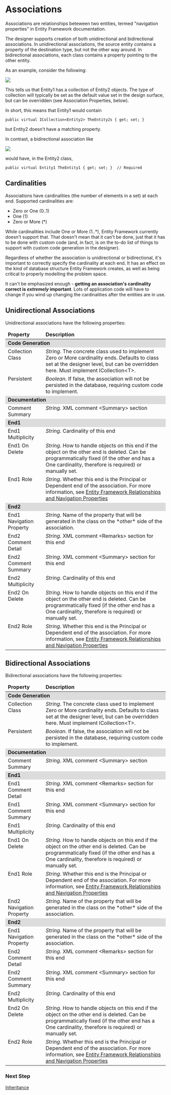 # Associations

Associations are relationships beteween two entities, termed "navigation properties" in Entity Framework documentation.

The designer supports creation of both unidirectional and bidirectional associations. In unidirectional associations, the source
entity contains a property of the destination type, but not the other way around. In bidirectional associations,
each class contains a property pointing to the other entity.

As an example, consider the following:

<img src="https://raw.githubusercontent.com/wiki/msawczyn/EFDesigner/images/Unidirectional.jpg">

This tells us that Entity1 has a collection of Entity2 objects. The type of collection will typically be set as the default value
set in the design surface, but can be overridden (see Association Properties, below).

In short, this means that Entity1 would contain

```
public virtual ICollection<Entity2> TheEntity2s { get; set; } 
```
   
but Entity2 doesn't have a matching property.

In contrast, a bidirectional association like

<img src="https://raw.githubusercontent.com/wiki/msawczyn/EFDesigner/images/Bidirectional.jpg">

would have, in the Entity2 class,

```
public virtual Entity1 TheEntity1 { get; set; }  // Required
```

## Cardinalities

Associations have cardinalities (the number of elements in a set) at each end. Supported cardinalities are:
- Zero or One (0..1)
- One (1)
- Zero or More (*)

While cardinalities include One or More (1..*), Entity Framework currently doesn't support that. That doesn't mean
that it can't be done, just that it has to be done with custom code (and, in fact, is on the to-do list of things
to support with custom code generation in the designer).

Regardless of whether the association is unidirectional or bidirectional, it's important to correctly specify the
cardinality at each end. It has an effect on the kind of database structure Entity Framework creates, as well as 
being critical to properly modelling the problem space. 

It can't be emphasized enough - **getting an association's cardinality correct is *extremely* important**. Lots of application code 
will have to change if you wind up changing the cardinalities after the entities are in use.
 
## Unidirectional Associations
Unidirectional associations have the following properties:

<table>
<thead>
<tr><td valign="top"><b>Property</b></td><td valign="top"><b>Description</b></td></tr>
</thead>
<tbody>
<tr><td colspan="2" style="background-color: gainsboro"><b>Code Generation</b></td></tr>
<tr><td valign="top">Collection Class</td><td valign="top"><i>String</i>. The concrete class used to implement Zero or More cardinality ends. Defaults to class set at the designer level, but can be overridden here. Must implement ICollection&lt;T&gt;.</td></tr>
<tr><td valign="top">Persistent</td><td valign="top"><i>Boolean</i>. If false, the association will not be persisted in the database, requiring custom code to implement.</td></tr>
<tr><td colspan="2" style="background-color: gainsboro"><b>Documentation</b></td></tr>
<tr><td valign="top">Comment Summary</td><td valign="top"><i>String</i>. XML comment &lt;Summary&gt; section</td></tr>
<tr><td colspan="2" style="background-color: gainsboro"><b>End1</b></td></tr>
<tr><td valign="top">End1 Multiplicity</td><td valign="top"><i>String</i>. Cardinality of this end</td></tr>
<tr><td valign="top">End1 On Delete</td><td valign="top"><i>String</i>. How to handle objects on this end if the object on the other end is deleted. Can be programmatically fixed (if the other end has a One cardinality, therefore is required) or manually set.</td></tr>
<tr><td valign="top">End1 Role</td><td valign="top"><i>String</i>. Whether this end is the Principal or Dependent end of the association. For more information, see <a href="https://msdn.microsoft.com/en-us/library/jj713564(v=vs.113).aspx">Entity Framework Relationships and Navigation Properties</a></td></tr>
<tr><td colspan="2" style="background-color: gainsboro"><b>End2</b></td></tr>
<tr><td valign="top">End1 Navigation Property</td><td valign="top"><i>String</i>. Name of the property that will be generated in the class on the *other* side of the association.</td></tr>
<tr><td valign="top">End2 Comment Detail</td><td valign="top"><i>String</i>. XML comment &lt;Remarks&gt; section for this end</td></tr>
<tr><td valign="top">End2 Comment Summary</td><td valign="top"><i>String</i>. XML comment &lt;Summary&gt; section for this end</td></tr>
<tr><td valign="top">End2 Multiplicity</td><td valign="top"><i>String</i>. Cardinality of this end</td></tr>
<tr><td valign="top">End2 On Delete</td><td valign="top"><i>String</i>. How to handle objects on this end if the object on the other end is deleted. Can be programmatically fixed (if the other end has a One cardinality, therefore is required) or manually set.</td></tr>
<tr><td valign="top">End2 Role</td><td valign="top"><i>String</i>. Whether this end is the Principal or Dependent end of the association. For more information, see <a href="https://msdn.microsoft.com/en-us/library/jj713564(v=vs.113).aspx">Entity Framework Relationships and Navigation Properties</a></td></tr>
</tbody>
</table>


## Bidirectional Associations

Bidirectional associations have the following properties:

<table>
<thead>
<tr><td valign="top"><b>Property</b></td><td valign="top"><b>Description</b></td></tr>
</thead>
<tbody>
<tr><td colspan="2" style="background-color: gainsboro"><b>Code Generation</b></td></tr>
<tr><td valign="top">Collection Class</td><td valign="top"><i>String</i>. The concrete class used to implement Zero or More cardinality ends. Defaults to class set at the designer level, but can be overridden here. Must implement ICollection&lt;T&gt;.</td></tr>
<tr><td valign="top">Persistent</td><td valign="top"><i>Boolean</i>. If false, the association will not be persisted in the database, requiring custom code to implement.</td></tr>
<tr><td colspan="2" style="background-color: gainsboro"><b>Documentation</b></td></tr>
<tr><td valign="top">Comment Summary</td><td valign="top"><i>String</i>. XML comment &lt;Summary&gt; section</td></tr>
<tr><td colspan="2" style="background-color: gainsboro"><b>End1</b></td></tr>
<tr><td valign="top">End1 Comment Detail</td><td valign="top"><i>String</i>. XML comment &lt;Remarks&gt; section for this end</td></tr>
<tr><td valign="top">End1 Comment Summary</td><td valign="top"><i>String</i>. XML comment &lt;Summary&gt; section for this end</td></tr>
<tr><td valign="top">End1 Multiplicity</td><td valign="top"><i>String</i>. Cardinality of this end</td></tr>
<tr><td valign="top">End1 On Delete</td><td valign="top"><i>String</i>. How to handle objects on this end if the object on the other end is deleted. Can be programmatically fixed (if the other end has a One cardinality, therefore is required) or manually set.</td></tr>
<tr><td valign="top">End1 Role</td><td valign="top"><i>String</i>. Whether this end is the Principal or Dependent end of the association. For more information, see <a href="https://msdn.microsoft.com/en-us/library/jj713564(v=vs.113).aspx">Entity Framework Relationships and Navigation Properties</a></td></tr>
<tr><td valign="top">End2 Navigation Property</td><td valign="top"><i>String</i>. Name of the property that will be generated in the class on the *other* side of the association.</td></tr>
<tr><td colspan="2" style="background-color: gainsboro"><b>End2</b></td></tr>
<tr><td valign="top">End1 Navigation Property</td><td valign="top"><i>String</i>. Name of the property that will be generated in the class on the *other* side of the association.</td></tr>
<tr><td valign="top">End2 Comment Detail</td><td valign="top"><i>String</i>. XML comment &lt;Remarks&gt; section for this end</td></tr>
<tr><td valign="top">End2 Comment Summary</td><td valign="top"><i>String</i>. XML comment &lt;Summary&gt; section for this end</td></tr>
<tr><td valign="top">End2 Multiplicity</td><td valign="top"><i>String</i>. Cardinality of this end</td></tr>
<tr><td valign="top">End2 On Delete</td><td valign="top"><i>String</i>. How to handle objects on this end if the object on the other end is deleted. Can be programmatically fixed (if the other end has a One cardinality, therefore is required) or manually set.</td></tr>
<tr><td valign="top">End2 Role</td><td valign="top"><i>String</i>. Whether this end is the Principal or Dependent end of the association. For more information, see <a href="https://msdn.microsoft.com/en-us/library/jj713564(v=vs.113).aspx">Entity Framework Relationships and Navigation Properties</a></td></tr>
</tbody>
</table>

### Next Step 
[Inheritance](Inheritance)
